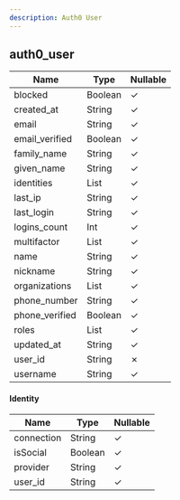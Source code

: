 ```yaml
---
description: Auth0 User
---
```

auth0_user
----------

| **Name**       | **Type**       | **Nullable** |
| -------------- | -------------- | ------------ |
| blocked        | Boolean        | &check;      |
| created_at     | String         | &check;      |
| email          | String         | &check;      |
| email_verified | Boolean        | &check;      |
| family_name    | String         | &check;      |
| given_name     | String         | &check;      |
| identities     | List<Identity> | &check;      |
| last_ip        | String         | &check;      |
| last_login     | String         | &check;      |
| logins_count   | Int            | &check;      |
| multifactor    | List<String>   | &check;      |
| name           | String         | &check;      |
| nickname       | String         | &check;      |
| organizations  | List<String>   | &check;      |
| phone_number   | String         | &check;      |
| phone_verified | Boolean        | &check;      |
| roles          | List<String>   | &check;      |
| updated_at     | String         | &check;      |
| user_id        | String         | &cross;      |
| username       | String         | &check;      |

#### Identity
| **Name**   | **Type** | **Nullable** |
| ---------- | -------- | ------------ |
| connection | String   | &check;      |
| isSocial   | Boolean  | &check;      |
| provider   | String   | &check;      |
| user_id    | String   | &check;      |
